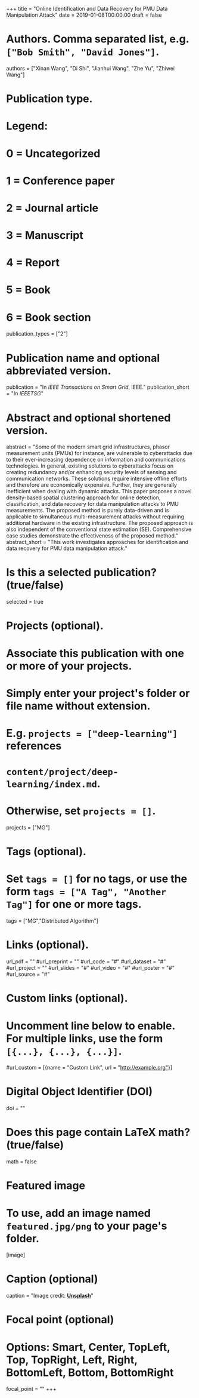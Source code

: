 +++
title = "Online Identification and Data Recovery for PMU Data Manipulation Attack"
date = 2019-01-08T00:00:00
draft = false

# Authors. Comma separated list, e.g. `["Bob Smith", "David Jones"]`.
authors = ["Xinan Wang", "Di Shi", "Jianhui Wang", "Zhe Yu", "Zhiwei Wang"]

# Publication type.
# Legend:
# 0 = Uncategorized
# 1 = Conference paper
# 2 = Journal article
# 3 = Manuscript
# 4 = Report
# 5 = Book
# 6 = Book section
publication_types = ["2"]

# Publication name and optional abbreviated version.
publication = "In *IEEE Transactions on Smart Grid*, IEEE."
publication_short = "In *IEEETSG*"

# Abstract and optional shortened version.
abstract = "Some of the modern smart grid infrastructures, phasor measurement units (PMUs) for instance, are vulnerable to cyberattacks due to their ever-increasing dependence on information and communications technologies. In general, existing solutions to cyberattacks focus on creating redundancy and/or enhancing security levels of sensing and communication networks. These solutions require intensive offline efforts and therefore are economically expensive. Further, they are generally inefficient when dealing with dynamic attacks. This paper proposes a novel density-based spatial clustering approach for online detection, classification, and data recovery for data manipulation attacks to PMU measurements. The proposed method is purely data-driven and is applicable to simultaneous multi-measurement attacks without requiring additional hardware in the existing infrastructure. The proposed approach is also independent of the conventional state estimation (SE). Comprehensive case studies demonstrate the effectiveness of the proposed method."
abstract_short = "This work investigates approaches for identification and data recovery for PMU data manipulation attack."

# Is this a selected publication? (true/false)
selected = true

# Projects (optional).
#   Associate this publication with one or more of your projects.
#   Simply enter your project's folder or file name without extension.
#   E.g. `projects = ["deep-learning"]` references 
#   `content/project/deep-learning/index.md`.
#   Otherwise, set `projects = []`.
projects = ["MG"]

# Tags (optional).
#   Set `tags = []` for no tags, or use the form `tags = ["A Tag", "Another Tag"]` for one or more tags.
tags = ["MG","Distributed Algorithm"]

# Links (optional).
url_pdf = ""
#url_preprint = ""
#url_code = "#"
#url_dataset = "#"
#url_project = ""
#url_slides = "#"
#url_video = "#"
#url_poster = "#"
#url_source = "#"

# Custom links (optional).
#   Uncomment line below to enable. For multiple links, use the form `[{...}, {...}, {...}]`.
#url_custom = [{name = "Custom Link", url = "http://example.org"}]

# Digital Object Identifier (DOI)
doi = ""

# Does this page contain LaTeX math? (true/false)
math = false

# Featured image
# To use, add an image named `featured.jpg/png` to your page's folder. 
[image]
  # Caption (optional)
  caption = "Image credit: [**Unsplash**](https://unsplash.com/photos/pLCdAaMFLTE)"

  # Focal point (optional)
  # Options: Smart, Center, TopLeft, Top, TopRight, Left, Right, BottomLeft, Bottom, BottomRight
  focal_point = ""
+++